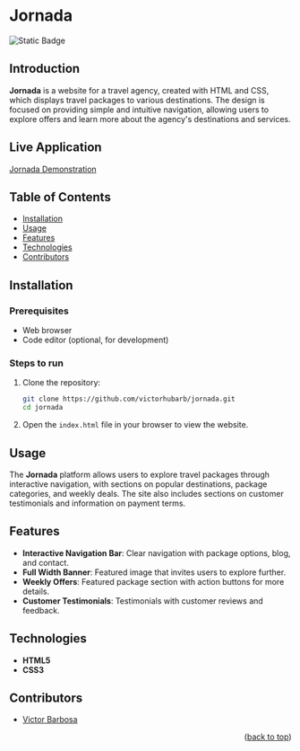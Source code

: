 # Jornada <a name="readme-top"></a>
![Static Badge](https://img.shields.io/badge/status-completed-green?style=for-the-badge)

## Introduction
**Jornada** is a website for a travel agency, created with HTML and CSS, which displays travel packages to various destinations. The design is focused on providing simple and intuitive navigation, allowing users to explore offers and learn more about the agency's destinations and services.

## Live Application
[Jornada Demonstration]()

## Table of Contents
- [Installation](#installation)
- [Usage](#usage)
- [Features](#features)
- [Technologies](#technologies)
- [Contributors](#contributors)

## Installation

### Prerequisites
- Web browser
- Code editor (optional, for development)

### Steps to run
1. Clone the repository:
   ```bash
   git clone https://github.com/victorhubarb/jornada.git
   cd jornada
   ```
2. Open the `index.html` file in your browser to view the website.

## Usage
The **Jornada** platform allows users to explore travel packages through interactive navigation, with sections on popular destinations, package categories, and weekly deals. The site also includes sections on customer testimonials and information on payment terms.

## Features
- **Interactive Navigation Bar**: Clear navigation with package options, blog, and contact.
- **Full Width Banner**: Featured image that invites users to explore further.
- **Weekly Offers**: Featured package section with action buttons for more details.
- **Customer Testimonials**: Testimonials with customer reviews and feedback.

## Technologies
- **HTML5**
- **CSS3**

## Contributors
- [Victor Barbosa](https://github.com/victorhubarb)
<p align="right">(<a href="#readme-top">back to top</a>)</p>
